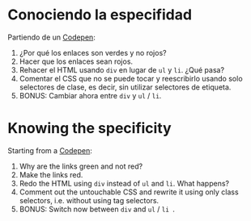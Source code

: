 # Conociendo la especifidad

Partiendo de un [Codepen](https://codepen.io/oneeyedman/pen/vWEBex):

1. ¿Por qué los enlaces son verdes y no rojos?
1. Hacer que los enlaces sean rojos.
1. Rehacer el HTML usando `div` en lugar de `ul` y `li`. ¿Qué pasa?
1. Comentar el CSS que no se puede tocar y reescribirlo usando solo selectores de clase, es decir, sin utilizar selectores de etiqueta.
1. BONUS: Cambiar ahora entre `div` y `ul` / `li`.

# Knowing the specificity

Starting from a [Codepen](https://codepen.io/oneeyedman/pen/vWEBex):

1. Why are the links green and not red?
1. Make the links red.
1. Redo the HTML using `div` instead of `ul` and `li`. What happens?
1. Comment out the untouchable CSS and rewrite it using only class selectors, i.e. without using tag selectors.
1. BONUS: Switch now between `div` and `ul` / `li `.

